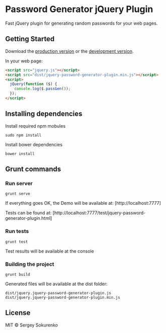 # Password Generator jQuery Plugin

Fast jQuery plugin for generating random passwords for your web pages.


## Getting Started

Download the [production version][min] or the [development version][max].

[min]: https://raw.githubusercontent.com/ssokurenko/jquery-password-generator-plugin/master/dist/jquery.jquery-password-generator-plugin.min.js
[max]: https://raw.githubusercontent.com/ssokurenko/jquery-password-generator-plugin/master/dist/jquery.jquery-password-generator-plugin.js

In your web page:

```html
<script src="jquery.js"></script>
<script src="dist/jquery-password-generator-plugin.min.js"></script>
<script>
  jQuery(function ($) {
    console.log($.passGen());
  });
</script>
```

## Installing dependencies

Install required npm mobules

```
sudo npm install

```

Install bower dependencies

```
bower install
```

## Grunt commands


### Run server

```
grunt serve
```

If everything goes OK, the Demo will be available at: [http://localhost:7777]

Tests can be found at: [http://localhost:7777/test/jquery-password-generator-plugin.html]

### Run tests
```
grunt test
```

Test results will be available at the console

### Building the project

```
grunt build
```

Generated files will be available at the dist folder:

```
dist/jquery.jquery-password-generator-plugin.js
dist/jquery.jquery-password-generator-plugin.min.js
```


## License

MIT © Sergey Sokurenko
